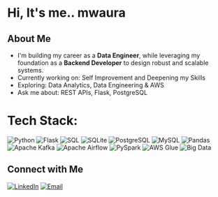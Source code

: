 #  Hi, It's me.. mwaura

## About Me
-  I'm building my career as a **Data Engineer**, while leveraging my foundation as a **Backend Developer** to design robust and scalable systems.
-  Currently working on: Self Improvement and Deepening my Skills
-  Exploring: Data Analytics, Data Engineering & AWS
-  Ask me about: REST APIs, Flask, PostgreSQL


# Tech Stack:

![Python](https://img.shields.io/badge/Python-grey?style=flat-square&logo=python&logoColor=white) ![Flask](https://img.shields.io/badge/Flask-grey?style=flat-square&logo=flask&logoColor=white) ![SQL](https://img.shields.io/badge/SQL-grey?style=flat-square&logo=database&logoColor=white) ![SQLite](https://img.shields.io/badge/SQLite-grey?style=flat-square&logo=sqlite&logoColor=white) ![PostgreSQL](https://img.shields.io/badge/PostgreSQL-grey?style=flat-square&logo=postgresql&logoColor=white) ![MySQL](https://img.shields.io/badge/MySQL-grey?style=flat-square&logo=mysql&logoColor=white) ![Pandas](https://img.shields.io/badge/Pandas-grey?style=flat-square&logo=pandas&logoColor=white) ![Apache Kafka](https://img.shields.io/badge/Kafka-grey?style=flat-square&logo=apache-kafka&logoColor=white) ![Apache Airflow](https://img.shields.io/badge/Airflow-grey?style=flat-square&logo=apache-airflow&logoColor=white) ![PySpark](https://img.shields.io/badge/PySpark-grey?style=flat-square&logo=apachespark&logoColor=white) ![AWS Glue](https://img.shields.io/badge/AWS%20Glue-grey?style=flat-square&logo=amazon-aws&logoColor=white) ![Big Data](https://img.shields.io/badge/Big%20Data-grey?style=flat-square&logo=databricks&logoColor=white)


## Connect with Me

[![LinkedIn](https://img.shields.io/badge/LinkedIn-0A66C2?style=for-the-badge&logo=linkedin&logoColor=white)](https://www.linkedin.com/in/mwaura-mwangi-57805382/) 
[![Email](https://img.shields.io/badge/Gmail-D14836?style=for-the-badge&logo=gmail&logoColor=white)](mailto:dev.mwauramwangi@gmail.com)

